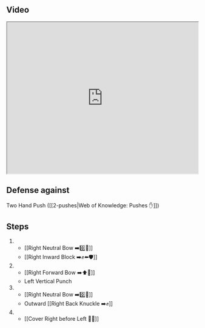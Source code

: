 ## Video

<iframe src="https://www.youtube.com/embed/IXZ6kr4VHQw?start=140&end=157" width="100%" height="400"></iframe>

## Defense against

Two Hand Push ([[2-pushes|Web of Knowledge: Pushes ✋]])

## Steps

1.  - [[Right Neutral Bow ➡️0️⃣🦶]]
    - [[Right Inward Block ➡️✊⬅️🛡️]]
2.  - [[Right Forward Bow ➡️⬆️🦶]]
    - Left Vertical Punch
3.  - [[Right Neutral Bow ➡️0️⃣🦶]]
    - Outward [[Right Back Knuckle ➡️✊]]
4.  - [[Cover Right before Left 🦶🔄]]

